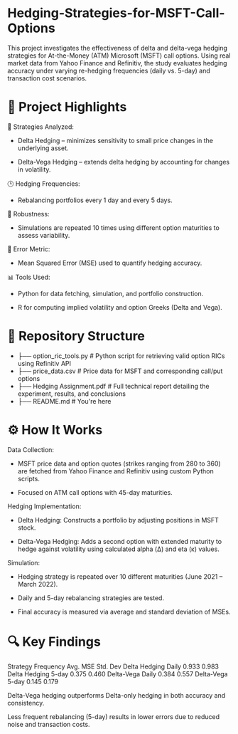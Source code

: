 # Hedging-Strategies-for-MSFT-Call-Options
This project investigates the effectiveness of delta and delta-vega hedging strategies for At-the-Money (ATM) Microsoft (MSFT) call options. Using real market data from Yahoo Finance and Refinitiv, the study evaluates hedging accuracy under varying re-hedging frequencies (daily vs. 5-day) and transaction cost scenarios.

# 📌 Project Highlights
🧠 Strategies Analyzed:

- Delta Hedging – minimizes sensitivity to small price changes in the underlying asset.

- Delta-Vega Hedging – extends delta hedging by accounting for changes in volatility.

🕒 Hedging Frequencies:

- Rebalancing portfolios every 1 day and every 5 days.

🔁 Robustness:

- Simulations are repeated 10 times using different option maturities to assess variability.

🧮 Error Metric:

- Mean Squared Error (MSE) used to quantify hedging accuracy.

📊 Tools Used:

- Python for data fetching, simulation, and portfolio construction.

- R for computing implied volatility and option Greeks (Delta and Vega).

# 📂 Repository Structure
- ├── option_ric_tools.py       # Python script for retrieving valid option RICs using Refinitiv API
- ├── price_data.csv            # Price data for MSFT and corresponding call/put options
- ├── Hedging Assignment.pdf    # Full technical report detailing the experiment, results, and conclusions
- ├── README.md                 # You're here

# ⚙️ How It Works
Data Collection:

- MSFT price data and option quotes (strikes ranging from 280 to 360) are fetched from Yahoo Finance and Refinitiv using custom Python scripts.

- Focused on ATM call options with 45-day maturities.

Hedging Implementation:

- Delta Hedging: Constructs a portfolio by adjusting positions in MSFT stock.

- Delta-Vega Hedging: Adds a second option with extended maturity to hedge against volatility using calculated alpha (Δ) and eta (κ) values.

Simulation:

- Hedging strategy is repeated over 10 different maturities (June 2021 – March 2022).

- Daily and 5-day rebalancing strategies are tested.

- Final accuracy is measured via average and standard deviation of MSEs.

# 🔍 Key Findings
Strategy	Frequency	Avg. MSE	Std. Dev
Delta Hedging	Daily	0.933	0.983
Delta Hedging	5-day	0.375	0.460
Delta-Vega	Daily	0.384	0.557
Delta-Vega	5-day	0.145	0.179

Delta-Vega hedging outperforms Delta-only hedging in both accuracy and consistency.

Less frequent rebalancing (5-day) results in lower errors due to reduced noise and transaction costs.
